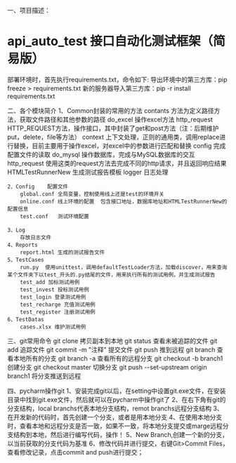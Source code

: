 一、项目描述：
# api_auto_test 接口自动化测试框架（简易版）
部署环境时，首先执行requirements.txt，命令如下:
    导出环境中的第三方库：pip freeze > requirements.txt
    新的服务器导入第三方库：pip -r install requirements.txt


二、各个模块简介
    1、Common封装的常用的方法
        contants 方法为定义路径方法，获取文件路径和其他参数的路径
        do_excel 操作excel方法
        http_request  HTTP_REQUEST方法，操作接口，其中封装了get和post方法（注：后期维护put，delete，file等方法）
        context 上下文处理，正则的通用类，调用replace进行替换，目前主要用于操作excel，对excel中的参数进行匹配和替换
        config 完成配置文件的读取
        do_mysql 操作数据库，完成与MySQL数据库的交互
        http_request 使用这类的request方法去完成不同的http请求，并且返回响应结果
        HTMLTestRunnerNew 生成测试报告模板
        logger 日志处理

    2、Config    配置文件
        global.conf 全局变量，控制使用线上还是test的环境开关
        online.conf 线上环境的配置  包含接口地址，数据库地址和HTMLTestRunnerNew的配置信息
        test.conf   测试环境配置

    3、Log
        存放日志文件
    4、Reports
        report.html 生成的测试报告文件
    5、TestCases
        run.py  使用unittest，调用defaultTestLoader方法，加载discover，用来查询某个文件夹下以test_开头的.py结尾的文件，用来执行所有的测试用例，并生成测试报告
        test_add 加标测试用例
        test_invest 投标测试用例
        test_login 登录测试用例
        test_recharge 充值测试用例
        test_register 注册测试用例
    6、TestDatas
        cases.xlsx 维护测试用例


三、git常用命令
    git clone 拷贝副本到本地
    git status 查看未被追踪的文件
    git add 追踪文件
    git commit -m "注释" 提交文件
    git push 推到远程
    git branch 查看本地所有的分支
    git branch -a 查看所有的远程分支
    git checkout -b branch1 创建分支
    git checkout master 切换分支
    git push --set-upstream origin branch1 将分支推送到远程

四、pycharm操作git
    1、安装完成git以后，在setting中设置git.exe文件，在安装目录中找到git.exe文件，然后就可以在pycharm中操作git了
    2、在右下角有git的分支结构，local branchs代表本地分支结构，remot branchs远程分支结构
    3、在开发新的代码时，首先创建一个分支，或者是用本地分支
    4、在使用本地分支时，查看本地和远程分支是否一致，如果不一致，将本地分支提交或marge远程分支结构到本地，然后进行编写代码，操作！
    5、New Branch,创建一个新的分支，以当前获取的分支代码为基准
    6、修改代码并进行提交，右键Git>Commit Files，查看修改记录，点击commit and push进行提交；



